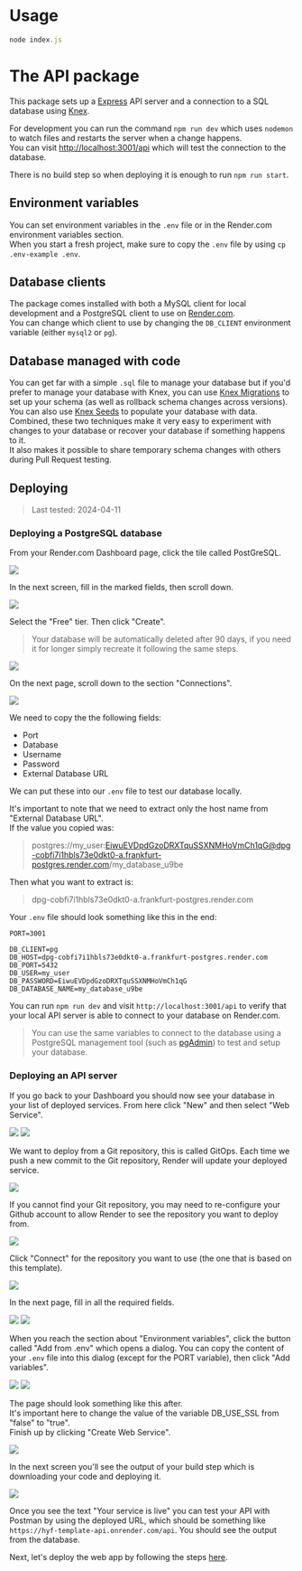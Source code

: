 # Usage

```javascript
node index.js
```

# The API package

This package sets up a [Express](https://expressjs.com/) API server and a connection to a SQL database using [Knex](https://knexjs.org/).

For development you can run the command `npm run dev` which uses `nodemon` to watch files and restarts the server when a change happens.  
You can visit [http://localhost:3001/api](http://localhost:3001/api) which will test the connection to the database.

There is no build step so when deploying it is enough to run `npm run start`.

## Environment variables

You can set environment variables in the `.env` file or in the Render.com environment variables section.  
When you start a fresh project, make sure to copy the `.env` file by using `cp .env-example .env`.

## Database clients

The package comes installed with both a MySQL client for local development and a PostgreSQL client to use on [Render.com](https://render.com).  
You can change which client to use by changing the `DB_CLIENT` environment variable (either `mysql2` or `pg`).

## Database managed with code

You can get far with a simple `.sql` file to manage your database but if you'd prefer to manage your database with Knex, you can use [Knex Migrations](https://knexjs.org/guide/migrations.html) to set up your schema (as well as rollback schema changes across versions).  
You can also use [Knex Seeds](https://knexjs.org/guide/migrations.html#seed-files) to populate your database with data.  
Combined, these two techniques make it very easy to experiment with changes to your database or recover your database if something happens to it.  
It also makes it possible to share temporary schema changes with others during Pull Request testing.

## Deploying

> Last tested: 2024-04-11

### Deploying a PostgreSQL database

From your Render.com Dashboard page, click the tile called PostGreSQL.

![](../images/render/database/step1.png)

In the next screen, fill in the marked fields, then scroll down.

![](../images/render/database/step2.png)

Select the "Free" tier. Then click "Create".

> Your database will be automatically deleted after 90 days, if you need it for longer simply recreate it following the same steps.

![](../images/render/database/step3.png)

On the next page, scroll down to the section "Connections".

![](../images/render/database/step4.png)

We need to copy the the following fields:

- Port
- Database
- Username
- Password
- External Database URL

We can put these into our `.env` file to test our database locally.

It's important to note that we need to extract only the host name from "External Database URL".  
If the value you copied was:

> postgres://my_user:EiwuEVDpdGzoDRXTquSSXNMHoVmCh1qG@dpg-cobfi7i1hbls73e0dkt0-a.frankfurt-postgres.render.com/my_database_u9be

Then what you want to extract is:

> dpg-cobfi7i1hbls73e0dkt0-a.frankfurt-postgres.render.com

Your `.env` file should look something like this in the end:

```
PORT=3001

DB_CLIENT=pg
DB_HOST=dpg-cobfi7i1hbls73e0dkt0-a.frankfurt-postgres.render.com
DB_PORT=5432
DB_USER=my_user
DB_PASSWORD=EiwuEVDpdGzoDRXTquSSXNMHoVmCh1qG
DB_DATABASE_NAME=my_database_u9be
```

You can run `npm run dev` and visit `http://localhost:3001/api` to verify that your local API server is able to connect to your database on Render.com.

> You can use the same variables to connect to the database using a PostgreSQL management tool (such as [pgAdmin](https://www.pgadmin.org/)) to test and setup your database.

### Deploying an API server

If you go back to your Dashboard you should now see your database in your list of deployed services. From here click "New" and then select "Web Service".

![](../images/render/api/step5.png)
![](../images/render/api/step6.png)

We want to deploy from a Git repository, this is called GitOps. Each time we push a new commit to the Git repository, Render will update your deployed service.

![](../images/render/api/step7.png)

If you cannot find your Git repository, you may need to re-configure your Github account to allow Render to see the repository you want to deploy from.

![](../images/render/api/step8.png)

Click "Connect" for the repository you want to use (the one that is based on this template).

![](../images/render/api/step9.png)

In the next page, fill in all the required fields.

![](../images/render/api/step10.png)
![](../images/render/api/step11.png)

When you reach the section about "Environment variables", click the button called "Add from .env" which opens a dialog. You can copy the content of your `.env` file into this dialog (except for the PORT variable), then click "Add variables".

![](../images/render/api/step12.png)
![](../images/render/api/step13.png)

The page should look something like this after.  
It's important here to change the value of the variable DB_USE_SSL from "false" to "true".  
Finish up by clicking "Create Web Service".

![](../images/render/api/step14.png)

In the next screen you'll see the output of your build step which is downloading your code and deploying it.

![](../images/render/api/step15.png)

Once you see the text "Your service is live" you can test your API with Postman by using the deployed URL, which should be something like `https://hyf-template-api.onrender.com/api`. You should see the output from the database.

Next, let's deploy the web app by following the steps [here](../app/README.md#deploying).
